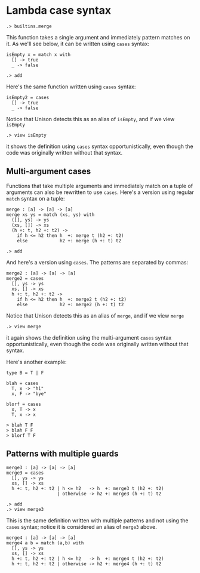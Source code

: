 # Lambda case syntax

```ucm:hide
.> builtins.merge
```

This function takes a single argument and immediately pattern matches on it. As we'll see below, it can be written using `cases` syntax:

```unison
isEmpty x = match x with
  [] -> true
  _ -> false
```

```ucm:hide
.> add
```

Here's the same function written using `cases` syntax:

```unison
isEmpty2 = cases
  [] -> true
  _ -> false
```

Notice that Unison detects this as an alias of `isEmpty`, and if we view `isEmpty`

```ucm
.> view isEmpty
```

it shows the definition using `cases` syntax opportunistically, even though the code was originally written without that syntax.

## Multi-argument cases

Functions that take multiple arguments and immediately match on a tuple of arguments can also be rewritten to use `cases`. Here's a version using regular `match` syntax on a tuple:

```unison:hide
merge : [a] -> [a] -> [a]
merge xs ys = match (xs, ys) with
  ([], ys) -> ys
  (xs, []) -> xs
  (h +: t, h2 +: t2) ->
    if h <= h2 then h  +: merge t (h2 +: t2)
    else            h2 +: merge (h +: t) t2
```

```ucm
.> add
```

And here's a version using `cases`. The patterns are separated by commas:

```unison
merge2 : [a] -> [a] -> [a]
merge2 = cases
  [], ys -> ys
  xs, [] -> xs
  h +: t, h2 +: t2 ->
    if h <= h2 then h  +: merge2 t (h2 +: t2)
    else            h2 +: merge2 (h +: t) t2
```

Notice that Unison detects this as an alias of `merge`, and if we view `merge`

```ucm
.> view merge
```

it again shows the definition using the multi-argument `cases` syntax opportunistically, even though the code was originally written without that syntax.

Here's another example:

```unison
type B = T | F

blah = cases
  T, x -> "hi"
  x, F -> "bye"

blorf = cases
  x, T -> x
  T, x -> x

> blah T F
> blah F F
> blorf T F
```

## Patterns with multiple guards

```unison
merge3 : [a] -> [a] -> [a]
merge3 = cases
  [], ys -> ys
  xs, [] -> xs
  h +: t, h2 +: t2 | h <= h2   -> h  +: merge3 t (h2 +: t2)
                   | otherwise -> h2 +: merge3 (h +: t) t2
```

```ucm
.> add
.> view merge3
```

This is the same definition written with multiple patterns and not using the `cases` syntax; notice it is considered an alias of `merge3` above.

```unison
merge4 : [a] -> [a] -> [a]
merge4 a b = match (a,b) with
  [], ys -> ys
  xs, [] -> xs
  h +: t, h2 +: t2 | h <= h2   -> h  +: merge4 t (h2 +: t2)
  h +: t, h2 +: t2 | otherwise -> h2 +: merge4 (h +: t) t2
```



